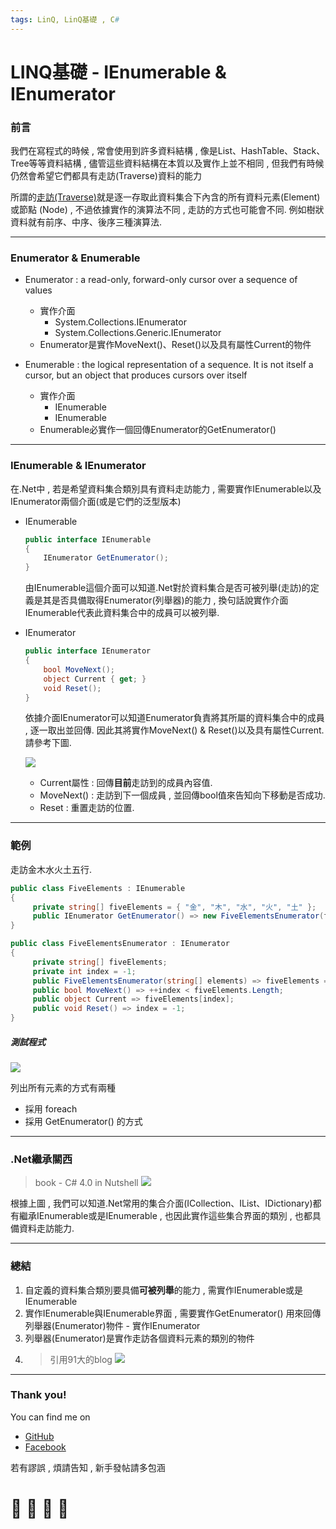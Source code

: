 ```yaml
---
tags: LinQ, LinQ基礎 , C#
---
```


# LINQ基礎 - IEnumerable & IEnumerator

### 前言
我們在寫程式的時候 , 常會使用到許多資料結構 , 像是List、HashTable、Stack、Tree等等資料結構 , 儘管這些資料結構在本質以及實作上並不相同 , 但我們有時候仍然會希望它們都具有走訪(Traverse)資料的能力

所謂的[走訪(Traverse)](https://www.quora.com/What-is-traversing)就是逐一存取此資料集合下內含的所有資料元素(Element)或節點 (Node) , 不過依據實作的演算法不同 , 走訪的方式也可能會不同. 例如樹狀資料就有前序、中序、後序三種演算法.

--- 

### Enumerator & Enumerable
- Enumerator : a read-only, forward-only cursor over a sequence of values
    * 實作介面
        * System.Collections.IEnumerator
        * System.Collections.Generic.IEnumerator<T>
    * Enumerator是實作MoveNext()、Reset()以及具有屬性Current的物件
    
- Enumerable : the logical representation of a sequence. It is not itself a cursor, but an object that produces cursors over itself
    * 實作介面
        * IEnumerable 
        * IEnumerable<T> 
    * Enumerable必實作一個回傳Enumerator的GetEnumerator() 
    
---

### IEnumerable & IEnumerator

在.Net中 , 若是希望資料集合類別具有資料走訪能力 , 需要實作IEnumerable以及IEnumerator兩個介面(或是它們的泛型版本)

- IEnumerable
    ```C#
    public interface IEnumerable
    {
        IEnumerator GetEnumerator();
    }
    ```
    由IEnumerable這個介面可以知道.Net對於資料集合是否可被列舉(走訪)的定義是其是否具備取得Enumerator(列舉器)的能力 , 換句話說實作介面IEnumerable代表此資料集合中的成員可以被列舉.
    
- IEnumerator
    ```C#
    public interface IEnumerator
    {
        bool MoveNext();
        object Current { get; }
        void Reset();
    }
    ```
    依據介面IEnumerator可以知道Enumerator負責將其所屬的資料集合中的成員 , 逐一取出並回傳. 因此其將實作MoveNext() & Reset()以及具有屬性Current. 請參考下圖.
    
    ![](https://i.imgur.com/ze6pKBH.gif)
    
    - Current屬性 : 回傳**目前**走訪到的成員內容值.
    - MoveNext() : 走訪到下一個成員 , 並回傳bool值來告知向下移動是否成功. 
    - Reset : 重置走訪的位置.
    
---

### 範例

走訪金木水火土五行.

```C#
public class FiveElements : IEnumerable
{
     private string[] fiveElements = { "金", "木", "水", "火", "土" };
     public IEnumerator GetEnumerator() => new FiveElementsEnumerator(fiveElements);
}
```
```C#
public class FiveElementsEnumerator : IEnumerator
{
     private string[] fiveElements;
     private int index = -1;
     public FiveElementsEnumerator(string[] elements) => fiveElements = elements;
     public bool MoveNext() => ++index < fiveElements.Length;
     public object Current => fiveElements[index];
     public void Reset() => index = -1;
}
```
##### 測試程式
![](https://i.imgur.com/9BtSkTR.png)

列出所有元素的方式有兩種
* 採用 foreach
* 採用 GetEnumerator() 的方式

---

### .Net繼承關西

>  book - C# 4.0 in Nutshell 
    ![](https://i.imgur.com/TDmJg3G.png)

根據上圖 , 我們可以知道.Net常用的集合介面(ICollection、IList、IDictionary)都有繼承IEnumerable或是IEnumerable<T> , 也因此實作這些集合界面的類別 , 也都具備資料走訪能力.

---

### 總結
1. 自定義的資料集合類別要具備**可被列舉**的能力 , 需實作IEnumerable或是IEnumerable<T>
2. 實作IEnumerable與IEnumerable<T>界面 , 需要實作GetEnumerator() 用來回傳列舉器(Enumerator)物件 - 實作IEnumerator
3. 列舉器(Enumerator)是實作走訪各個資料元素的類別的物件
4. > 引用91大的blog
 ![](https://i.imgur.com/ZepI1wi.png)









---

### Thank you! 

You can find me on

- [GitHub](https://github.com/s0920832252)
- [Facebook](https://www.facebook.com/fourtune.chen)

若有謬誤 , 煩請告知 , 新手發帖請多包涵

# :100: :muscle: :tada: :sheep: 
